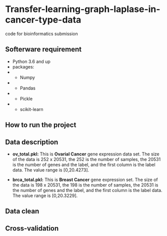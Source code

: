 # Transfer-learning-graph-laplase-in-cancer-type-data
code for bioinformatics submission

## Softerware requirement
- Python 3.6 and up
- packages:
- - Numpy
- - Pandas
- - Pickle
- - scikit-learn

## How to run the project

## Data description 
* **ov_total.pkl:** This is **Ovarial Cancer** gene expression data set. The size of the data is 252 x 20531, the 252 is the number of samples, the 20531 is the number of genes and the label, and the first column is the label data. The value range is [0,20.4273].

* **brca_total.pkl:** This is **Breast Cancer** gene expression set. The size of the data is 198 x 20531, the 198 is the number of samples, the 20531 is the number of genes and the label, and the first column is the label data. The value range is [0,20.3229].

## Data clean 




## Cross-validation








